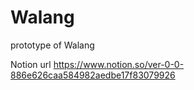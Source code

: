 # Walang
prototype of Walang

Notion url
https://www.notion.so/ver-0-0-886e626caa584982aedbe17f83079926
